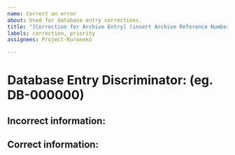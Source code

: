 ```yaml
---
name: Correct an error
about: Used for database entry corrections.
title: "[Correction for Archive Entry] (insert Archive Reference Number)"
labels: correction, priority
assignees: Project-Kuroneko

---
```


# Database Entry Discriminator: (eg. DB-000000)

## Incorrect information:
## Correct information:
